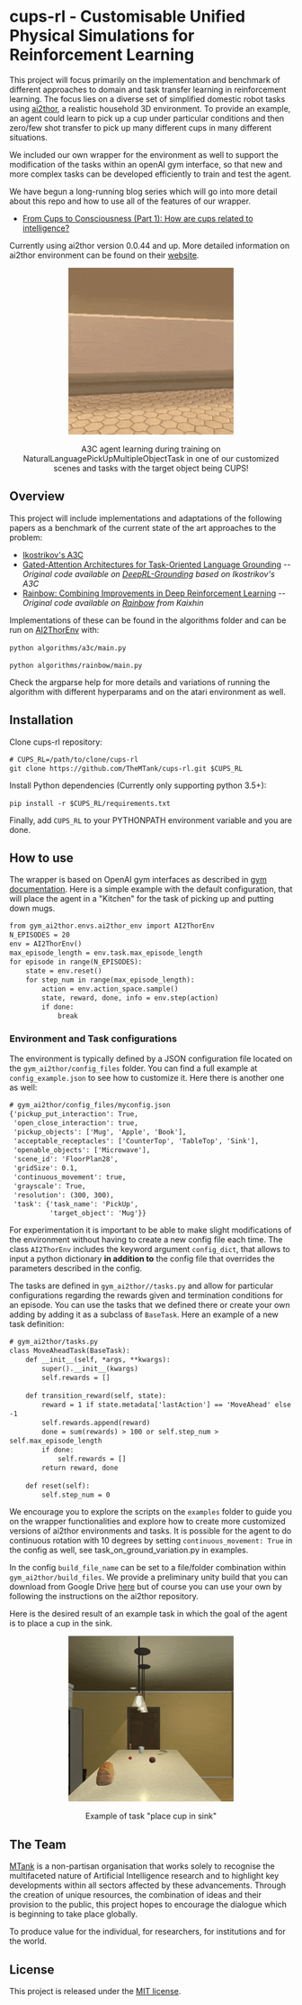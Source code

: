 # cups-rl - Customisable Unified Physical Simulations for Reinforcement Learning

This project will focus primarily on the implementation and benchmark of different approaches to 
domain and task transfer learning in reinforcement learning. The focus lies on a diverse set of 
simplified domestic robot tasks using [ai2thor](https://ai2thor.allenai.org/), a realistic household 
3D environment. To provide an example, an agent could learn to pick up a cup under particular 
conditions and then zero/few shot transfer to pick up many different cups in many different 
situations.

We included our own wrapper for the environment as well to support the modification of the tasks 
within an openAI gym interface, so that new and more complex tasks can be developed efficiently to 
train and test the agent.

We have begun a long-running blog series which will go into more detail about this repo and how to use all of the features of our wrapper.

- [From Cups to Consciousness (Part 1): How are cups related to intelligence?](https://towardsdatascience.com/from-cups-to-consciousness-part-1-how-are-cups-related-to-intelligence-8b7c701fa197)

Currently using ai2thor version 0.0.44 and up.
More detailed information on ai2thor environment can be found on their 
[website](http://ai2thor.allenai.org/tutorials/installation).


<div align="center">
  <img src="docs/bowls_fp_404_compressed_gif.gif" width="294px" />
  <p>A3C agent learning during training on NaturalLanguagePickUpMultipleObjectTask in one of our customized scenes and tasks with the target object being CUPS!</p>
</div>

## Overview

This project will include implementations and adaptations of the following papers as a benchmark of 
the current state of the art approaches to the problem:

- [Ikostrikov's A3C](https://github.com/ikostrikov/pytorch-a3c)
- [Gated-Attention Architectures for Task-Oriented Language Grounding](https://arxiv.org/abs/1706.07230) 
-- *Original code available on [DeepRL-Grounding](https://github.com/devendrachaplot/DeepRL-Grounding)
based on Ikostrikov's A3C* 
- [Rainbow: Combining Improvements in Deep Reinforcement Learning](https://arxiv.org/pdf/1710.02298.pdf) 
-- *Original code available on [Rainbow](https://github.com/Kaixhin/Rainbow) from Kaixhin*


Implementations of these can be found in the algorithms folder and can be run on [AI2ThorEnv](https://arxiv.org/pdf/1710.02298.pdf) with:  

`python algorithms/a3c/main.py`

`python algorithms/rainbow/main.py`

Check the argparse help for more details and variations of running the algorithm with different 
hyperparams and on the atari environment as well.

## Installation

Clone cups-rl repository:

```
# CUPS_RL=/path/to/clone/cups-rl
git clone https://github.com/TheMTank/cups-rl.git $CUPS_RL
```

Install Python dependencies (Currently only supporting python 3.5+):

`pip install -r $CUPS_RL/requirements.txt`

Finally, add `CUPS_RL` to your PYTHONPATH environment variable and you are done.

## How to use

The wrapper is based on OpenAI gym interfaces as described in [gym documentation](https://gym.openai.com/docs/).
Here is a simple example with the default configuration, that will place the agent in a "Kitchen" 
for the task of picking up and putting down mugs. 

```
from gym_ai2thor.envs.ai2thor_env import AI2ThorEnv
N_EPISODES = 20
env = AI2ThorEnv()
max_episode_length = env.task.max_episode_length
for episode in range(N_EPISODES):
    state = env.reset()
    for step_num in range(max_episode_length):
        action = env.action_space.sample()
        state, reward, done, info = env.step(action)
        if done:
            break
```

### Environment and Task configurations

The environment is typically defined by a JSON configuration file located on the `gym_ai2thor/config_files` 
folder. You can find a full example at `config_example.json` to see how to customize it. Here there is 
another one as well:

```
# gym_ai2thor/config_files/myconfig.json
{'pickup_put_interaction': True,
 'open_close_interaction': true,
 'pickup_objects': ['Mug', 'Apple', 'Book'],
 'acceptable_receptacles': ['CounterTop', 'TableTop', 'Sink'],
 'openable_objects': ['Microwave'],
 'scene_id': 'FloorPlan28',
 'gridSize': 0.1,
 'continuous_movement': true,
 'grayscale': True,
 'resolution': (300, 300),
 'task': {'task_name': 'PickUp',
          'target_object': 'Mug'}} 
 ```
 
For experimentation it is important to be able to make slight modifications of the environment 
 without having to create a new config file each time. The class `AI2ThorEnv` includes the keyword 
 argument `config_dict`, that allows to input a python dictionary **in addition to** the config file 
 that overrides the parameters described in the config.

The tasks are defined in `gym_ai2thor//tasks.py` and allow for particular configurations regarding the 
rewards given and termination conditions for an episode. You can use the tasks that we defined
there or create your own adding by adding it as a subclass of `BaseTask`. 
Here an example of a new task definition:

```
# gym_ai2thor/tasks.py
class MoveAheadTask(BaseTask):
    def __init__(self, *args, **kwargs):
        super().__init__(kwargs)
        self.rewards = []

    def transition_reward(self, state):
        reward = 1 if state.metadata['lastAction'] == 'MoveAhead' else -1 
        self.rewards.append(reward)
        done = sum(rewards) > 100 or self.step_num > self.max_episode_length
        if done:
            self.rewards = []
        return reward, done

    def reset(self):
        self.step_num = 0
``` 

We encourage you to explore the scripts on the `examples` folder to guide you on the wrapper
 functionalities and explore how to create more customized versions of ai2thor environments and 
 tasks. It is possible for the agent to do continuous rotation with 10 degrees by setting 
 `continuous_movement: True` in the config as well, see task_on_ground_variation.py in examples.
 
 In the config `build_file_name` can be set to a file/folder combination within `gym_ai2thor/build_files`. 
 We provide a preliminary unity build that you can download from Google Drive [here](https://drive.google.com/open?id=1UlmAnLuDVBYEiw_xPsGcbuXQTAiNwo8E) 
 but of course you can use your own by following the instructions on the ai2thor repository. 

Here is the desired result of an example task in which the goal of the agent is to place a cup in the 
sink.

<div align="center">
  <img src="docs/cup_into_sink.gif" width="294px" />
  <p>Example of task "place cup in sink"</p>
</div>


## The Team

[MTank](http://www.themtank.org/) is a non-partisan organisation that works solely to recognise the multifaceted 
nature of Artificial Intelligence research and to highlight key developments within all sectors affected by these 
advancements. Through the creation of unique resources, the combination of ideas and their provision to the public, 
this project hopes to encourage the dialogue which is beginning to take place globally. 

To produce value for the individual, for researchers, for institutions and for the world.

## License

This project is released under the [MIT license](https://github.com/TheMTank/cups-rl/master/LICENSE).
